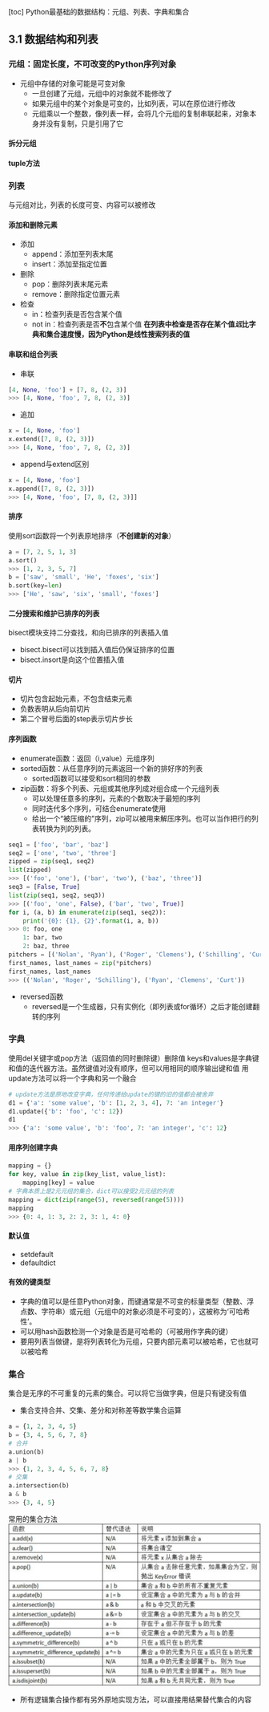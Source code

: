 [toc]
Python最基础的数据结构：元组、列表、字典和集合
## 3.1 数据结构和列表
### 元组：固定长度，不可改变的Python序列对象
+ 元组中存储的对象可能是可变对象
  + 一旦创建了元组，元组中的对象就不能修改了
  + 如果元组中的某个对象是可变的，比如列表，可以在原位进行修改
  + 元组乘以一个整数，像列表一样，会将几个元组的复制串联起来，对象本身并没有复制，只是引用了它
#### 拆分元组
#### tuple方法
### 列表
与元组对比，列表的长度可变、内容可以被修改
#### 添加和删除元素
+ 添加
  + append：添加至列表末尾
  + insert：添加至指定位置
+ 删除
  + pop：删除列表末尾元素
  + remove：删除指定位置元素
+ 检查
  + in：检查列表是否包含某个值
  + not in：检查列表是否**不**包含某个值
**在列表中检查是否存在某个值*远*比字典和集合速度慢，因为Python是线性搜索列表的值**
#### 串联和组合列表
+ 串联
```python
[4, None, 'foo'] + [7, 8, (2, 3)]
>>> [4, None, 'foo', 7, 8, (2, 3)]
```
+ 追加
```python
x = [4, None, 'foo']
x.extend([7, 8, (2, 3)])
>>> [4, None, 'foo', 7, 8, (2, 3)]
```
+ append与extend区别
```python
x = [4, None, 'foo']
x.append([7, 8, (2, 3)])
>>> [4, None, 'foo', [7, 8, (2, 3)]]
```
#### 排序
使用sort函数将一个列表原地排序（**不创建新的对象**）
```python
a = [7, 2, 5, 1, 3]
a.sort()
>>> [1, 2, 3, 5, 7]
b = ['saw', 'small', 'He', 'foxes', 'six']
b.sort(key=len)
>>> ['He', 'saw', 'six', 'small', 'foxes']
```
#### 二分搜索和维护已排序的列表
bisect模块支持二分查找，和向已排序的列表插入值
+ bisect.bisect可以找到插入值后仍保证排序的位置
+ bisect.insort是向这个位置插入值
#### 切片
+ 切片包含起始元素，不包含结束元素
+ 负数表明从后向前切片
+ 第二个冒号后面的step表示切片步长
#### 序列函数
+ enumerate函数：返回（i,value）元组序列
+ sorted函数：从任意序列的元素返回一个新的排好序的列表
  + sorted函数可以接受和sort相同的参数
+ zip函数：将多个列表、元组或其他序列成对组合成一个元组列表
  + 可以处理任意多的序列，元素的个数取决于最短的序列
  + 同时迭代多个序列，可结合enumerate使用
  + 给出⼀个“被压缩的”序列，zip可以被⽤来解压序列。也可以当作把⾏的列表转换为列的列表。
```python
seq1 = ['foo', 'bar', 'baz']
seq2 = ['one', 'two', 'three']
zipped = zip(seq1, seq2)
list(zipped)
>>> [('foo', 'one'), ('bar', 'two'), ('baz', 'three')]
seq3 = [False, True]
list(zip(seq1, seq2, seq3))
>>> [('foo', 'one', False), ('bar', 'two', True)]
for i, (a, b) in enumerate(zip(seq1, seq2)):
    print('{0}: {1}, {2}'.format(i, a, b))
>>> 0: foo, one
    1: bar, two
    2: baz, three
pitchers = [('Nolan', 'Ryan'), ('Roger', 'Clemens'), ('Schilling', 'Curt')]
first_names, last_names = zip(*pitchers)
first_names, last_names
>>> (('Nolan', 'Roger', 'Schilling'), ('Ryan', 'Clemens', 'Curt'))
```
+ reversed函数
  + reversed是一个生成器，只有实例化（即列表或for循环）之后才能创建翻转的序列
### 字典
使用del关键字或pop方法（返回值的同时删除键）删除值
keys和values是字典键和值的迭代器方法。虽然键值对没有顺序，但可以用相同的顺序输出键和值
用update方法可以将一个字典和另一个融合
```python
# update方法是原地改变字典，任何传递给update的键的旧的值都会被舍弃
d1 = {'a': 'some value', 'b': [1, 2, 3, 4], 7: 'an integer'}
d1.update({'b': 'foo', 'c': 12})
d1
>>> {'a': 'some value', 'b': 'foo', 7: 'an integer', 'c': 12}
```
#### 用序列创建字典
```python
mapping = {}
for key, value in zip(key_list, value_list):
    mapping[key] = value
# 字典本质上是2元元组的集合，dict可以接受2元元组的列表
mapping = dict(zip(range(5), reversed(range(5))))
mapping
>>> {0: 4, 1: 3, 2: 2, 3: 1, 4: 0}
```
#### 默认值
+ setdefault
+ defaultdict
#### 有效的键类型
+ 字典的值可以是任意Python对象，而键通常是不可变的标量类型（整数、浮点数、字符串）或元组（元组中的对象必须是不可变的），这被称为‘可哈希性’。
+ 可以用hash函数检测一个对象是否是可哈希的（可被用作字典的键）
+ 要用列表当做键，是将列表转化为元组，只要内部元素可以被哈希，它也就可以被哈希
### 集合
集合是无序的不可重复的元素的集合。可以将它当做字典，但是只有键没有值
+ 集合支持合并、交集、差分和对称差等数学集合运算
```python
a = {1, 2, 3, 4, 5}
b = {3, 4, 5, 6, 7, 8}
# 合并
a.union(b)
a | b
>>> {1, 2, 3, 4, 5, 6, 7, 8}
# 交集
a.intersection(b)
a & b
>>> {3, 4, 5}
```
常用的集合方法
![avatar](3-1-1.png)
+ 所有逻辑集合操作都有另外原地实现方法，可以直接用结果替代集合的内容
